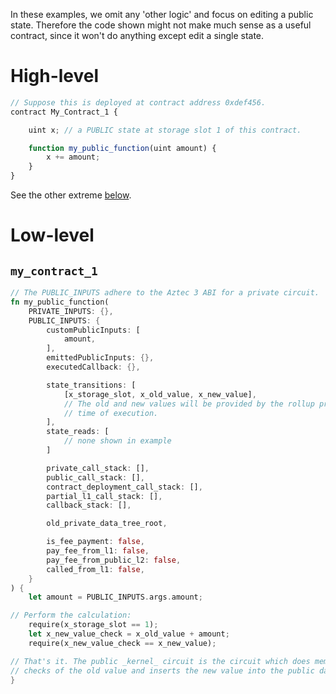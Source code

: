 In these examples, we omit any 'other logic' and focus on editing a public state. Therefore the code shown might not make much sense as a useful contract, since it won't do anything except edit a single state.

# High-level

```js
// Suppose this is deployed at contract address 0xdef456.
contract My_Contract_1 {

    uint x; // a PUBLIC state at storage slot 1 of this contract.

    function my_public_function(uint amount) {
        x += amount;
    }
}
```
See the other extreme [below](#mycontract1).

# Low-level

## `my_contract_1`

```rust
// The PUBLIC_INPUTS adhere to the Aztec 3 ABI for a private circuit.
fn my_public_function(
    PRIVATE_INPUTS: {},
    PUBLIC_INPUTS: {
        customPublicInputs: [
            amount,
        ],
        emittedPublicInputs: {},
        executedCallback: {},

        state_transitions: [
            [x_storage_slot, x_old_value, x_new_value],
            // The old and new values will be provided by the rollup provider at the
            // time of execution.
        ],
        state_reads: [
            // none shown in example
        ]

        private_call_stack: [],
        public_call_stack: [],
        contract_deployment_call_stack: [],
        partial_l1_call_stack: [],
        callback_stack: [],

        old_private_data_tree_root,

        is_fee_payment: false,
        pay_fee_from_l1: false,
        pay_fee_from_public_l2: false,
        called_from_l1: false,
    }
) {
    let amount = PUBLIC_INPUTS.args.amount;

// Perform the calculation:
    require(x_storage_slot == 1);
    let x_new_value_check = x_old_value + amount;
    require(x_new_value_check == x_new_value);

// That's it. The public _kernel_ circuit is the circuit which does membership
// checks of the old value and inserts the new value into the public data tree.
}
```